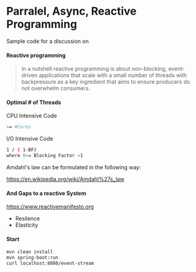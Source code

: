 # Parralel, Async, Reactive Programming

Sample code for a discussion on 

#### Reactive programming

>In a nutshell reactive programming is about non-blocking, event-driven applications that scale with a small number of threads with backpressure as a key ingredient that aims to ensure producers do not overwhelm consumers. 


#### Optimal # of Threads

CPU Intensive Code 
``` bash
>= #Cores
```

I/O Intensive Code 
``` bash
1 / ( 1-BF) 
where 0>= Blocking Factor <1
```

Amdahl's law can be formulated in the following way:

https://en.wikipedia.org/wiki/Amdahl%27s_law

#### And Gaps to a reactive System
https://www.reactivemanifesto.org
- Resilence
- Elasticity

#### Start
``` bash
mvn clean install
mvn spring-boot:run
curl localhost:8080/event-stream
```

